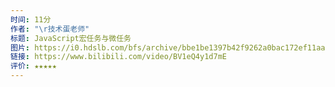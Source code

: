```yaml
---
时间: 11分
作者: "\r技术蛋老师"
标题: JavaScript宏任务与微任务
图片: https://i0.hdslb.com/bfs/archive/bbe1be1397b42f9262a0bac172ef11aa7ed5fbd3.jpg@480w_300h_1c_!web-space-channel-video.webp
链接: https://www.bilibili.com/video/BV1eQ4y1d7mE
评价: ★★★★★
---
```


